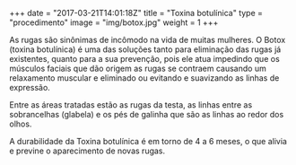 +++
date = "2017-03-21T14:01:18Z"
title = "Toxina botulínica"
type = "procedimento"
image = "img/botox.jpg"
weight = 1
+++

As rugas são sinônimas de incômodo na vida de muitas mulheres. O Botox (toxina botulínica) é uma das soluções tanto para eliminação das rugas já existentes, quanto para a sua prevenção, pois ele atua impedindo que os músculos faciais que dão origem as rugas se contraem causando um relaxamento muscular e eliminado ou evitando e suavizando as linhas de expressão.

Entre as áreas tratadas estão as rugas da testa, as linhas entre as sobrancelhas (glabela) e os pés de galinha que são as linhas ao redor dos olhos.

A durabilidade da Toxina botulínica é em torno de 4 a 6 meses, o que alivia e previne o aparecimento de novas rugas.
